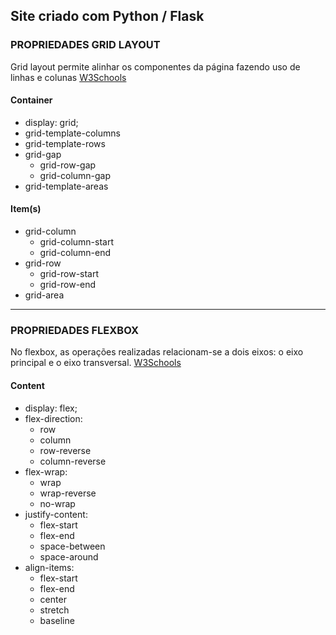 ## Site criado com Python / Flask


### PROPRIEDADES GRID LAYOUT

Grid layout permite alinhar os componentes da página fazendo uso de linhas e colunas 
[W3Schools](https://www.w3schools.com/css/css_grid.asp)

#### Container

- display: grid;
- grid-template-columns
- grid-template-rows
- grid-gap
    - grid-row-gap
    - grid-column-gap
- grid-template-areas

#### Item(s)

- grid-column
    - grid-column-start
    - grid-column-end
- grid-row
    - grid-row-start
    - grid-row-end
- grid-area


---

### PROPRIEDADES FLEXBOX

No flexbox, as operações realizadas relacionam-se a dois eixos: o eixo principal e o eixo transversal.
[W3Schools](https://www.w3schools.com/css/css3_flexbox.asp)

#### Content

- display: flex;
- flex-direction: 
    - row
    - column
    - row-reverse
    - column-reverse
- flex-wrap:
    - wrap
    - wrap-reverse
    - no-wrap
- justify-content:
    - flex-start
    - flex-end
    - space-between
    - space-around
- align-items: 
    - flex-start
    - flex-end
    - center
    - stretch
    - baseline
